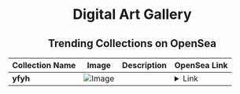 <div align="center">

# Digital Art Gallery

## Trending Collections on OpenSea

| Collection Name                       | Image                                                                                     | Description                       | OpenSea Link                                                                                          |
|---------------------------------------|-------------------------------------------------------------------------------------------|-----------------------------------|--------------------------------------------------------------------------------------------------------|
| **yfyh** | ![Image](https://i.seadn.io/s/raw/files/52798d51e72b2fca6afee52cc05e1db2.jpg?w=500&auto=format?w=200&auto=format) |  | <details><summary>Link</summary>[yfyh](https://opensea.io/collection/yfyh)</details> |

</div>
